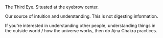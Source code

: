 The Third Eye. Situated at the eyebrow center. 

Our source of intuition and understanding. This is not digesting information.

If you're interested in understanding other people, understanding things in the outside world / how the universe works, then do Ajna Chakra practices.